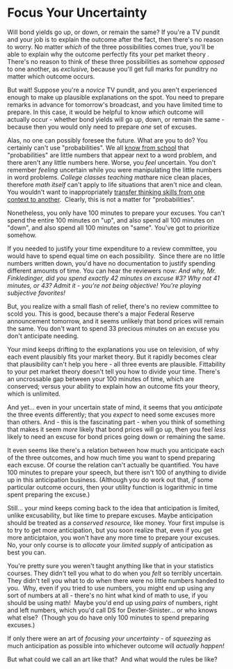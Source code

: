 
# Focus Your Uncertainty

Will bond yields go up, or down, or remain the same? If you're a TV
pundit and your job is to explain the outcome after the fact, then
there's no reason to worry. No matter *which* of the three
possibilities comes true, you'll be able to explain why the outcome
perfectly fits your pet market theory . There's no reason to think
of these three possibilities as somehow *opposed* to one another,
as *exclusive,* because you'll get full marks for punditry no
matter which outcome occurs.

But wait! Suppose you're a *novice* TV pundit, and you aren't
experienced enough to make up plausible explanations on the spot.
You need to prepare remarks in advance for tomorrow's broadcast,
and you have limited time to prepare. In this case, it would be
helpful to know *which* outcome will actually occur - whether bond
yields will go up, down, or remain the same - because then you
would only need to prepare *one* set of excuses.

Alas, no one can possibly foresee the future. What are you to do?
You certainly can't use "probabilities". We all
[know from school](/lw/i2/two_more_things_to_unlearn_from_school/)
that "probabilities" are little numbers that appear next to a word
problem, and there aren't any little numbers here. Worse, you
*feel* uncertain. You don't remember *feeling* uncertain while you
were manipulating the little numbers in word problems.
*College classes teaching math*are nice clean places, therefore
*math itself* can't apply to life situations that aren't nice and
clean.  You wouldn't want to inappropriately
[transfer thinking skills from one context to another](http://www.aft.org/pubs-reports/american_educator/issues/summer07/Crit_Thinking.pdf). 
Clearly, this is not a matter for "probabilities".



Nonetheless, you only have 100 minutes to prepare your excuses. You
can't spend the entire 100 minutes on "up", and also spend all 100
minutes on "down", and also spend all 100 minutes on "same". You've
got to prioritize somehow.

If you needed to justify your time expenditure to a review
committee, you would have to spend equal time on each possibility. 
Since there are no little numbers written down, you'd have no
documentation to justify spending different amounts of time. You
can hear the reviewers now:
*And why, Mr. Finkledinger, did you spend exactly 42 minutes on excuse \#3? Why not 41 minutes, or 43? Admit it - you're not being objective! You're playing subjective favorites!*

But, you realize with a small flash of relief, there's no review
committee to scold you. This is good, because there's a major
Federal Reserve announcement tomorrow, and it seems unlikely that
bond prices will remain the same. You don't want to spend 33
precious minutes on an excuse you don't anticipate needing.

Your mind keeps drifting to the explanations you use on television,
of why each event plausibly fits your market theory. But it rapidly
becomes clear that plausibility can't help you here - all three
events are plausible. Fittability to your pet market theory doesn't
tell you how to divide your time. There's an uncrossable gap
between your 100 minutes of time, which are conserved; versus your
ability to explain how an outcome fits your theory, which is
unlimited.

And yet... even in your uncertain state of mind, it seems that you
*anticipate* the three events differently; that you *expect* to
need some excuses more than others. And - this is the fascinating
part - when you think of something that makes it seem *more* likely
that bond prices will go up, then you feel *less* likely to need an
excuse for bond prices going down or remaining the same.

It even seems like there's a relation between how much you
anticipate each of the three outcomes, and how much time you want
to spend preparing each excuse. Of course the relation can't
actually be quantified. You have 100 minutes to prepare your
speech, but there isn't 100 of anything to divide up in this
anticipation business. (Although you do work out that, *if* some
particular outcome occurs, then your utility function is
logarithmic in time spent preparing the excuse.)

Still... your mind keeps coming back to the idea that anticipation
is limited, unlike excusability, but like time to prepare excuses.
Maybe anticipation should be treated as a *conserved resource,*
like money. Your first impulse is to try to get more anticipation,
but you soon realize that, even if you get more anticiptaion, you
won't have any more time to prepare your excuses. No, your only
course is to *allocate* your *limited supply* of anticipation as
best you can.

You're pretty sure you weren't taught anything like that in your
statistics courses. They didn't tell you what to do when you *felt*
so terribly uncertain. They didn't tell you what to do when there
were no little numbers handed to you.  Why, even if you tried to
use numbers, you might end up using any sort of numbers at all -
there's no hint what kind of math to use, if you should be using
math!  Maybe you'd end up using *pairs* of numbers, right and left
numbers, which you'd call DS for Dexter-Sinister... or who knows
what else?  (Though you do have only 100 minutes to spend preparing
excuses.)

If only there were an art of *focusing your uncertainty* - of
*squeezing* as much anticipation as possible into whichever outcome
will *actually happen!*

But what could we call an art like that?  And what would the rules
be like?

